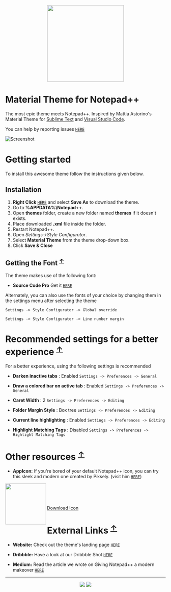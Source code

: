 <p align="center"><a href="https://github.com/HiSandy/npp-material-theme"><img width="240px" src="https://i.imgur.com/4flFIjK.png"/></a></p>

# Material Theme for Notepad++

The most epic theme meets Notepad++.
Inspired by Mattia Astorino's Material Theme for [Sublime Text](https://github.com/equinusocio/material-theme) and [Visual Studio Code](https://github.com/equinusocio/vsc-material-theme).

You can help by reporting issues [`HERE`](https://github.com/HiSandy/npp-material-theme/issues)

![Screenshot](https://i.imgur.com/85UJvYw.jpg)

# Getting started

To install this awesome theme follow the instructions given below.

## Installation

1. **Right Click** [`HERE`](https://raw.githubusercontent.com/HiSandy/npp-material-theme/master/Material%20Theme.xml) and select **Save As** to download the theme.
2. Go to **%APPDATA%\Notepad++**.
3. Open **themes** folder, create a new folder named **themes** if it doesn't exists.
4. Place downloaded **.xml** file inside the folder.
5. Restart Notepad++.
6. Open *Settings->Style Configurator*.
7. Select **Material Theme** from the theme drop-down box.
8. Click **Save & Close**

## Getting the Font <sup>[↑](#getting-started)</sup>

The theme makes use of the following font:

- **Source Code Pro** Get it [`HERE`](https://github.com/adobe-fonts/source-code-pro)

Alternately, you can also use the fonts of your choice by changing them in the settings menu after selecting the theme

`Settings -> Style Configurator -> Global override`

`Settings -> Style Configurator -> Line number margin`

# Recommended settings for a better experience <sup>[↑](#getting-started)</sup>

For a better experience, using the following settings is recommended

- **Darken inactive tabs** : Enabled
`Settings -> Preferences -> General`

- **Draw a colored bar on active tab** : Enabled
`Settings -> Preferences -> General`

- **Caret Width** : 2
`Settings -> Preferences -> Editing`

- **Folder Margin Style** : Box tree
`Settings -> Preferences -> Editing`

- **Current line highlighting** : Enabled
`Settings -> Preferences -> Editing`

- **Highlight Matching Tags** : Disabled
`Settings -> Preferences -> Highlight Matching Tags`

# Other resources <sup>[↑](#getting-started)</sup>

- **AppIcon:** If you're bored of your default Notepad++ icon, you can try this  sleek and modern one created by Piksely. (visit him [`HERE`](http://www.piksely.com/))

<a href="https://dribbble.com/shots/2897233-Notepad"><img align="left" width="128" height="128" src="https://i.imgur.com/4flFIjK.png"></a>

<br/><br/><br/><br/>
[Download Icon](https://drive.google.com/uc?id=1IZLO0br_quw7O3Fd8dtrQjLjP3loK9J-&export=download)
<br/>

# External Links <sup>[↑](#getting-started)</sup>

- **Website:** Check out the theme's landing page [`HERE`](https://notepadplusplus.wixsite.com/theme)

- **Dribbble:** Have a look at our Dribbble Shot [`HERE`](https://dribbble.com/shots/4155553-Material-Design-Theme-for-Notepad)

- **Medium:** Read the article we wrote on Giving Notepad++ a modern makeover [`HERE`](https://medium.com/@HiSandy/notepad-plus-plus-material-theme-2c3951e65e01)

---

<p align="center"><a href="http://www.apache.org/licenses/LICENSE-2.0"><img src="https://img.shields.io/badge/License-Apache_2.0-5E81AC.svg?style=flat-square"/></a> <a href="https://creativecommons.org/licenses/by-sa/4.0"><img src="https://img.shields.io/badge/License-CC_BY--SA_4.0-5E81AC.svg?style=flat-square"/></a></p>
